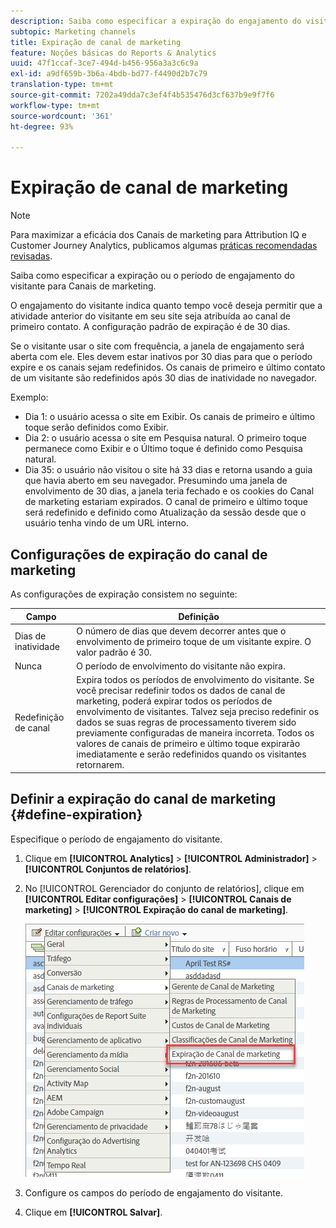 ```yaml
---
description: Saiba como especificar a expiração do engajamento do visitante nos Canais de marketing.
subtopic: Marketing channels
title: Expiração de canal de marketing
feature: Noções básicas do Reports & Analytics
uuid: 47f1ccaf-3ce7-494d-b456-956a3a3c6c9a
exl-id: a9df659b-3b6a-4bdb-bd77-f4490d2b7c79
translation-type: tm+mt
source-git-commit: 7202a49dda7c3ef4f4b535476d3cf637b9e9f7f6
workflow-type: tm+mt
source-wordcount: '361'
ht-degree: 93%

---
```


# Expiração de canal de marketing

>[!NOTE]
>
>Para maximizar a eficácia dos Canais de marketing para Attribution IQ e Customer Journey Analytics, publicamos algumas [práticas recomendadas revisadas](/help/components/c-marketing-channels/mchannel-best-practices.md).

Saiba como especificar a expiração ou o período de engajamento do visitante para Canais de marketing.

O engajamento do visitante indica quanto tempo você deseja permitir que a atividade anterior do visitante em seu site seja atribuída ao canal de primeiro contato. A configuração padrão de expiração é de 30 dias.

Se o visitante usar o site com frequência, a janela de engajamento será aberta com ele. Eles devem estar inativos por 30 dias para que o período expire e os canais sejam redefinidos. Os canais de primeiro e último contato de um visitante são redefinidos após 30 dias de inatividade no navegador.

Exemplo:

* Dia 1: o usuário acessa o site em Exibir. Os canais de primeiro e último toque serão definidos como Exibir.
* Dia 2: o usuário acessa o site em Pesquisa natural. O primeiro toque permanece como Exibir e o Último toque é definido como Pesquisa natural.
* Dia 35: o usuário não visitou o site há 33 dias e retorna usando a guia que havia aberto em seu navegador. Presumindo uma janela de envolvimento de 30 dias, a janela teria fechado e os cookies do Canal de marketing estariam expirados. O canal de primeiro e último toque será redefinido e definido como Atualização da sessão desde que o usuário tenha vindo de um URL interno.

## Configurações de expiração do canal de marketing

As configurações de expiração consistem no seguinte:

| Campo | Definição |
|--- |--- |
| Dias de inatividade | O número de dias que devem decorrer antes que o envolvimento de primeiro toque de um visitante expire. O valor padrão é 30. |
| Nunca | O período de envolvimento do visitante não expira. |
| Redefinição de canal | Expira todos os períodos de envolvimento do visitante.  Se você precisar redefinir todos os dados de canal de marketing, poderá expirar todos os períodos de envolvimento de visitantes. Talvez seja preciso redefinir os dados se suas regras de processamento tiverem sido previamente configuradas de maneira incorreta. Todos os valores de canais de primeiro e último toque expirarão imediatamente e serão redefinidos quando os visitantes retornarem. |

## Definir a expiração do canal de marketing {#define-expiration}

Especifique o período de engajamento do visitante.

1. Clique em **[!UICONTROL Analytics]** > **[!UICONTROL Administrador]** > **[!UICONTROL Conjuntos de relatórios]**.
2. No [!UICONTROL Gerenciador do conjunto de relatórios], clique em **[!UICONTROL Editar configurações]** > **[!UICONTROL Canais de marketing]** > **[!UICONTROL Expiração do canal de marketing]**.

   ![](assets/mchannel_expiration.png)

3. Configure os campos do período de engajamento do visitante.
4. Clique em **[!UICONTROL Salvar]**.
